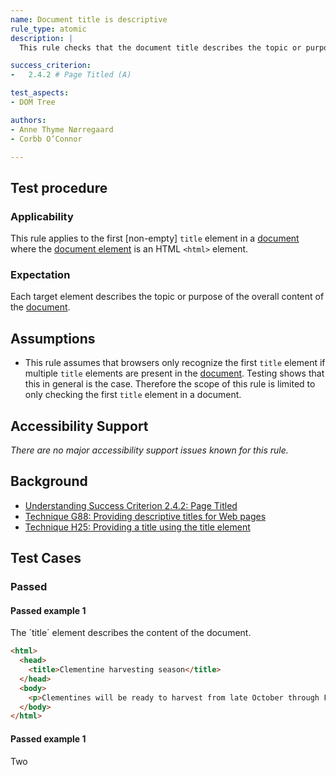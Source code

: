 ```yaml
---
name: Document title is descriptive
rule_type: atomic
description: |
  This rule checks that the document title describes the topic or purpose of the document.

success_criterion: 
-	2.4.2 # Page Titled (A)

test_aspects:
- DOM Tree

authors:
- Anne Thyme Nørregaard
- Corbb O’Connor 

---
```


## Test procedure

### Applicability

This rule applies to the first [non-empty] `title` element in a [document](https://www.w3.org/TR/dom/#concept-document) where the [document element](https://www.w3.org/TR/dom/#document-element) is an HTML `<html>` element.

### Expectation

Each target element describes the topic or purpose of the overall content of the [document](https://www.w3.org/TR/dom/#concept-document).

## Assumptions

- This rule assumes that browsers only recognize the first `title` element if multiple `title` elements are present in the [document](https://www.w3.org/TR/dom/#concept-document). Testing shows that this in general is the case. Therefore the scope of this rule is limited to only checking the first `title` element in a document.

## Accessibility Support

_There are no major accessibility support issues known for this rule._

## Background

- [Understanding Success Criterion 2.4.2: Page Titled](https://www.w3.org/WAI/WCAG21/Understanding/page-titled.html)
- [Technique G88: Providing descriptive titles for Web pages](https://www.w3.org/WAI/WCAG21/Techniques/general/G88)
- [Technique H25: Providing a title using the title element](https://www.w3.org/WAI/WCAG21/Techniques/html/H25)

## Test Cases

### Passed

#### Passed example 1

The ´title´ element describes the content of the document.

```html
<html>
  <head>
    <title>Clementine harvesting season</title>
  </head>
  <body>
    <p>Clementines will be ready to harvest from late October through February.</p>
  </body>
</html>
```

#### Passed example 1

Two <title> tags where the first one describes the content of the document.

```html
<html>
  <head>
    <title>Clementine harvesting season</title>
    <title>Apple harvesting season</title>
  </head>
  <body>
    <p>Clementines will be ready to harvest from late October through February.</p>
  </body>
</html>
```

#### Passed example 3

Even though the descriptive `title` element is not placed within the `head` element that is the context the element can be used in [according to the HTML specification](https://www.w3.org/TR/html/document-metadata.html#the-title-element), the rule still passes, since the browser fixes it, and it doesn't cause any known accessibility issues.

```html
<html>
  <head>
  </head>
  <body>
    <title>Clementine harvesting season</title>
    <p>Clementines will be ready to harvest from late October through February.</p>
  </body>
</html>
```

### Failed

#### Failed example 1

`title` is not descriptive of the content of the document.

```html
<html>
  <head>
    <title>Apple harvesting season</title>
  </head>
  <body>
    <p>Clementines will be ready to harvest from late October through February.</p>
  </body>
</html>
```

### Inapplicable

#### Inapplicable example 1

No `title` element present in document.

```html
<html>
  <head>
  </head>
  <body>
    <p>Clementines will be ready to harvest from late October through February.</p>
  </body>
</html>
```

#### Inapplicable example 2

`title` element present in document, but is empty.

```html
<html>
  <head>
    <title></title>
  </head>
  <body>
    <p>Clementines will be ready to harvest from late October through February.</p>
  </body>
</html>
```

#### Inapplicable example 3

`title` element present in document, but does not meet the definition for [non-empty text string](#non-empty).

```html
<html>
  <head>
    <title>;)</title>
  </head>
  <body>
    <p>Clementines will be ready to harvest from late October through February.</p>
  </body>
</html>
```

#### Inapplicable example 4

This document has a <title> element but is inapplicable since the document element is an SVG <svg> element:

```svg
<svg xmlns="http://www.w3.org/2000/svg">
  <title>This is a circle</title>
  <circle cx="150" cy="75" r="50" fill="green"></circle>
</svg>
```
